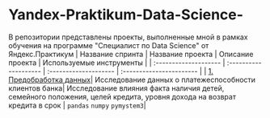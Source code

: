 # Yandex-Praktikum-Data-Science-
В репозитории представлены проекты, выполненные мной в рамках обучения на программе "Специалист по Data Science"  от Яндекс.Практикум
| Название спринта        | Название проекта      | Описание проекта      | Используемые инструменты |
| :--------------------   | :-------------------- | :-------------------- | :----------------------- |
| [1. Предобработка данных](https://github.com/FaridaIsk/Yandex-Praktikum-Data-Science-/tree/main/1.%20%D0%9F%D1%80%D0%B5%D0%B4%D0%BE%D0%B1%D1%80%D0%B0%D0%B1%D0%BE%D1%82%D0%BA%D0%B0%20%D0%B4%D0%B0%D0%BD%D0%BD%D1%8B%D1%85)| Исследование данных о платежеспособности клиентов банка| Исследование влияния факта наличия детей, семейного положения, целей кредита, уровня дохода на возврат кредита в срок | `pandas` `numpy` `pymystem3`|

